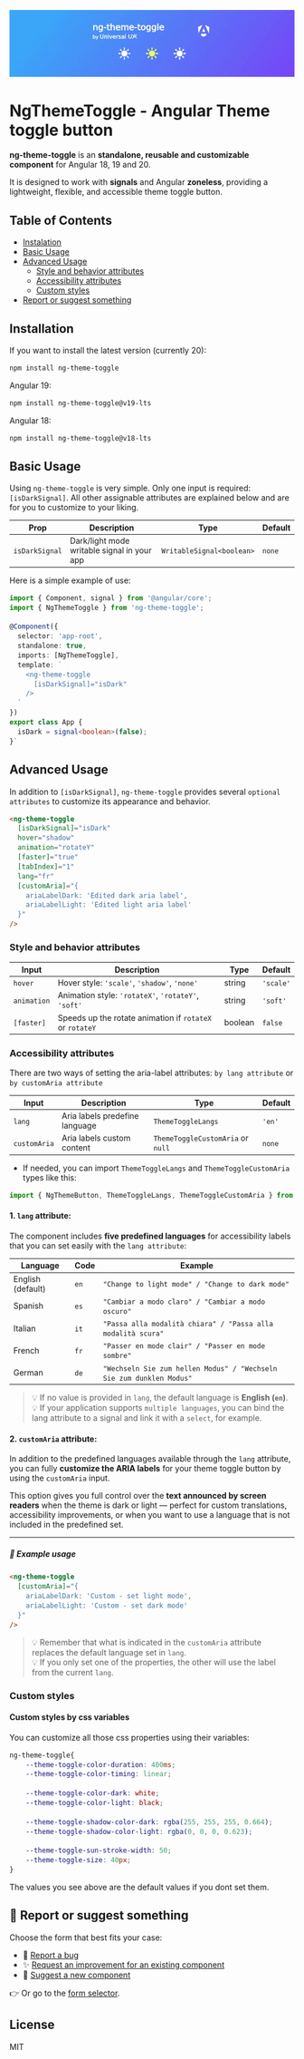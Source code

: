 <p align="center">
  <a href="https://www.npmjs.com/~universalux" target="_blank" rel="noreferrer noopener">
    <img src="https://github.com/universalux/uux-hub/blob/main/assets/components/angular/ng-theme-toggle/ng-theme-toggle-cover.gif?raw=true" alt="NgThemeToggle cover">
  </a>
</p>

# NgThemeToggle - Angular Theme toggle button

**ng-theme-toggle** is an **standalone, reusable and customizable component** for Angular 18, 19 and 20.

It is designed to work with **signals** and Angular **zoneless**, providing a lightweight, flexible, and accessible theme toggle button.

## Table of Contents

* [Instalation](#installation)
* [Basic Usage](#basic-usage)
* [Advanced Usage](#advanced-usage)
  - [Style and behavior attributes](#style-and-behavior-attributes)
  - [Accessibility attributes](#accessibility-attributes)
  - [Custom styles](#custom-styles)
* [Report or suggest something](#report-or-suggest-something)

## Installation

If you want to install the latest version (currently 20):
```bash
npm install ng-theme-toggle
```

Angular 19:
```bash
npm install ng-theme-toggle@v19-lts
```

Angular 18:
```bash
npm install ng-theme-toggle@v18-lts
```

## Basic Usage

Using `ng-theme-toggle` is very simple. Only one input is required: `[isDarkSignal]`.
All other assignable attributes are explained below and are for you to customize to your liking.

| Prop              | Description                                  | Type                       | Default |
| ----------------- | -------------------------------------------- | -------------------------- | ------- |
| `isDarkSignal`    | Dark/light mode writable signal in your app  | `WritableSignal<boolean>`  | `none`  |

Here is a simple example of use:
```ts
import { Component, signal } from '@angular/core';
import { NgThemeToggle } from 'ng-theme-toggle';

@Component({
  selector: 'app-root',
  standalone: true,
  imports: [NgThemeToggle],
  template: `
    <ng-theme-toggle
      [isDarkSignal]="isDark"
    />
  `
})
export class App {
  isDark = signal<boolean>(false);
}`
```

## Advanced Usage

In addition to `[isDarkSignal]`, `ng-theme-toggle` provides several `optional attributes` to customize its appearance and behavior.

```html
<ng-theme-toggle
  [isDarkSignal]="isDark"
  hover="shadow"
  animation="rotateY"
  [faster]="true"
  [tabIndex]="1"
  lang="fr"
  [customAria]="{
    ariaLabelDark: 'Edited dark aria label',
    ariaLabelLight: 'Edited light aria label'
  }"
/>
```

### Style and behavior attributes

| Input       | Description                                                | Type    | Default   |
| ----------- | ---------------------------------------------------------- | ------- | --------- |
| `hover`     | Hover style: `'scale'`, `'shadow'`, `'none'`               | string  | `'scale'` |
| `animation` | Animation style: `'rotateX'`, `'rotateY'`, `'soft'`        | string  | `'soft'`  |
| `[faster]`  | Speeds up the rotate animation if `rotateX` or `rotateY`   | boolean | `false`   |


### Accessibility attributes

There are two ways of setting the aria-label attributes: `by lang attribute` or `by customAria attribute`

| Input        | Description                    | Type                              | Default   |
| ------------ | ------------------------------ | --------------------------------- | --------- |
| `lang`       | Aria labels predefine language | `ThemeToggleLangs`                | `'en'`    |
| `customAria` | Aria labels custom content     | `ThemeToggleCustomAria` or `null` | `none`    |

- If needed, you can import `ThemeToggleLangs` and `ThemeToggleCustomAria` types like this:
```ts
import { NgThemeButton, ThemeToggleLangs, ThemeToggleCustomAria } from 'ng-theme-toggle';
```

#### 1. `lang` attribute:

The component includes **five predefined languages** for accessibility labels that you can set easily with the `lang attribute`:

| Language           | Code | Example                                                              |
|------------------- | ---- | -------------------------------------------------------------------- |
| English (default)  | `en` | `"Change to light mode" / "Change to dark mode"`                     |
| Spanish            | `es` | `"Cambiar a modo claro" / "Cambiar a modo oscuro"`                   |
| Italian            | `it` | `"Passa alla modalità chiara" / "Passa alla modalità scura"`         |
| French             | `fr` | `"Passer en mode clair" / "Passer en mode sombre"`                   |
| German             | `de` | `"Wechseln Sie zum hellen Modus" / "Wechseln Sie zum dunklen Modus"` |

> 💡 If no value is provided in `lang`, the default language is **English (`en`)**. <br>
> 💡 If your application supports `multiple languages`, you can bind the lang attribute to a signal and link it with a `select`, for example.

#### 2. `customAria` attribute:

In addition to the predefined languages available through the `lang` attribute, you can fully **customize the ARIA labels** for your theme toggle button by using the `customAria` input.

This option gives you full control over the **text announced by screen readers** when the theme is dark or light — perfect for custom translations, accessibility improvements, or when you want to use a language that is not included in the predefined set.

---

##### 🧩 Example usage

```html
<ng-theme-toggle
  [customAria]="{
    ariaLabelDark: 'Custom - set light mode',
    ariaLabelLight: 'Custom - set dark mode'
  }"
/>
```

> 💡 Remember that what is indicated in the `customAria` attribute replaces the default language set in `lang`. <br>
> 💡 If you only set one of the properties, the other will use the label from the current `lang`.


### Custom styles

#### Custom styles by css variables

You can customize all those css properties using their variables:

```css
ng-theme-toggle{
    --theme-toggle-color-duration: 400ms;
    --theme-toggle-color-timing: linear;

    --theme-toggle-color-dark: white;
    --theme-toggle-color-light: black;

    --theme-toggle-shadow-color-dark: rgba(255, 255, 255, 0.664);
    --theme-toggle-shadow-color-light: rgba(0, 0, 0, 0.623);

    --theme-toggle-sun-stroke-width: 50;
    --theme-toggle-size: 40px;
}
```
The values you see above are the default values if you dont set them.

## 📌 Report or suggest something

Choose the form that best fits your case:

- 🐞 [Report a bug](https://github.com/universalux/uux-hub/issues/new?assignees=aldaydev&labels=bug&template=angular_bug_report.yml)
- ✨ [Request an improvement for an existing component](https://github.com/universalux/uux-hub/issues/new?assignees=aldaydev&labels=bug&template=angular_feature_request.yml)
- 🧩 [Suggest a new component](https://github.com/universalux/uux-hub/issues/new?assignees=aldaydev&labels=bug&template=new_component_request.yml)

👉 Or go to the [form selector](https://github.com/universalux/uux-hub/issues/new/choose).


## License
MIT
